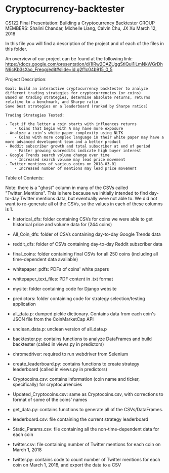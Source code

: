 # Cryptocurrency-backtester

CS122 Final Presentation: Building a Cryptocurrency Backtester
GROUP MEMBERS: Shalini Chandar, Michelle Liang, Calvin Chu, JX Xu
March 12, 2018

In this file you will find a description of the project and of 
each of the files in this folder. 

An overview of our project can be found at the following link:
https://docs.google.com/presentation/d/1IRw2CAZUggStlQui1iLmNkWGrDhN6cKb3sXao_Freog/edit#slide=id.g2f1c04b915_0_5

Project Description:

	Goal: build an interactive cryptocurrency backtester to analyze different trading strategies for cryptocurrencies (or coins)
	Based on trading strategies, determine absolute returns, returns relative to a benchmark, and Sharpe ratio
	Save best strategies on a leaderboard (ranked by Sharpe ratios)

	Trading Strategies Tested:

	- Test if the letter a coin starts with influences returns
		- Coins that begin with A may have more exposure
	- Analyze a coin’s white paper complexity using NLTK
		- Coins with more complex language in their white paper may have a more advanced development team and a better product
	- Reddit subscriber growth and total subscriber at end of period
		- Faster growing subreddits indicate high buyer interest
	- Google Trends search volume change over time
		- Increased search volume may lead price movement
	- Twitter mentions of various coins on 2018-03-01
		- Increased number of mentions may lead price movement 

Table of Contents:

Note: there is a "ghost" column in many of the CSVs called "Twitter_Mentions". This is here because we initially intended to find day-to-day Twitter mentions data, but eventually were not able to. We did not want to re-generate all of the CSVs, so the values in each of these columns is 1. 

- historical_dfs: folder containing CSVs for coins we were able to get historical price and volume data for (244 coins)

- All_Coin_dfs: folder of CSVs containing day-to-day Google Trends data

- reddit_dfs: folder of CSVs containing day-to-day Reddit subscriber data

- final_coins: folder containing final CSVs for all 250 coins
(including all time-dependent data available)

- whitepaper_pdfs: PDFs of coins' white papers

- whitepaper_text_files: PDF content in .txt format

- mysite: folder containing code for Django website

- predictors: folder containing code for strategy selection/testing application

- all_data.p: dumped pickle dictionary. Contains data from each coin's JSON file from the CoinMarketCap API

- unclean_data.p: unclean version of all_data.p

- backtester.py: contains functions to analyze DataFrames and build backtester (called in views.py in predictors)

- chromedriver: required to run webdriver from Selenium

- create_leaderboard.py: contains functions to create strategy leaderboard (called in views.py in predictors)

- Cryptocoins.csv: contains information (coin name and ticker, specifically) for cryptocurrencies 

- Updated_Cryptocoins.csv: same as Cryptocoins.csv, with corrections to format of some of the coins' names

- get_data.py: contains functions to generate all of the CSVs/DataFrames. 

- leaderboard.csv: file containing the current strategy leaderboard

- Static_Params.csv: file containing all the non-time-dependent data for each coin

- twitter.csv: file containing number of Twitter mentions for each coin on March 1, 2018

- twitter.py: contains code to count number of Twitter mentions for each coin on March 1, 2018, and export the data to a CSV
















